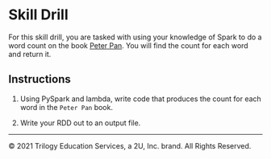 # Skill Drill

For this skill drill, you are tasked with using your knowledge of Spark to do a word count on the book [Peter Pan](https://www.gutenberg.org/files/16/16-h/16-h.htm). You will find the count for each word and return it.

## Instructions

1. Using PySpark and lambda, write code that produces the count for each word in the `Peter Pan` book.

2. Write your RDD out to an output file.

---

© 2021 Trilogy Education Services, a 2U, Inc. brand.  All Rights Reserved.
